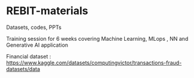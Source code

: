 # REBIT-materials
Datasets, codes, PPTs 

Training session for 6 weeks covering Machine Learning, MLops , NN and Generative AI application


Financial dataset : https://www.kaggle.com/datasets/computingvictor/transactions-fraud-datasets/data
